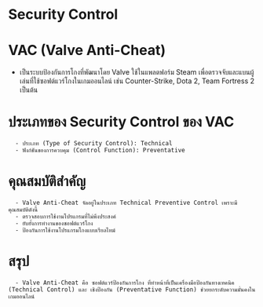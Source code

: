 # Security Control

[](picture/VAC.jpg)

# VAC (Valve Anti-Cheat)
  - เป็นระบบป้องกันการโกงที่พัฒนาโดย Valve ใช้ในแพลตฟอร์ม Steam เพื่อตรวจจับและแบนผู้เล่นที่ใช้ซอฟต์แวร์โกงในเกมออนไลน์ เช่น Counter-Strike, Dota 2, Team Fortress 2 เป็นต้น

  # ประเภทของ Security Control ของ VAC
      - ประเภท (Type of Security Control): Technical
      - ฟังก์ชันของการควบคุม (Control Function): Preventative
  # คุณสมบัติสำคัญ
      - Valve Anti-Cheat จัดอยู่ในประเภท Technical Preventive Control เพราะมีคุณสมบัติดังนี้
      - ตรวจสอบการใช้งานโปรแกรมที่ไม่พึงประสงค์
      - ยับยั้งการทำงานของซอฟต์แวร์โกง
      - ป้องกันการใช้งานโปรแกรมโกงแบบเรียลไทม์
  # สรุป
      - Valve Anti-Cheat คือ ซอฟต์แวร์ป้องกันการโกง ที่ทำหน้าที่เป็นเครื่องมือป้องกันทางเทคนิค (Technical Control) และ เชิงป้องกัน (Preventative Function) ช่วยยกระดับความมั่นคงในเกมออนไลน์
